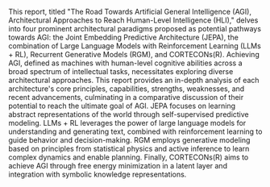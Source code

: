 This report, titled "The Road Towards Artificial General Intelligence (AGI), Architectural Approaches to Reach Human-Level Intelligence (HLI)," delves into four prominent architectural paradigms proposed as potential pathways towards AGI: the Joint Embedding Predictive Architecture (JEPA), the combination of Large Language Models with Reinforcement Learning (LLMs + RL), Recurrent Generative Models (RGM), and CORTECONs(R). Achieving AGI, defined as machines with human-level cognitive abilities across a broad spectrum of intellectual tasks, necessitates exploring diverse architectural approaches. This report provides an in-depth analysis of each architecture's core principles, capabilities, strengths, weaknesses, and recent advancements, culminating in a comparative discussion of their potential to reach the ultimate goal of AGI. JEPA focuses on learning abstract representations of the world through self-supervised predictive modeling. LLMs + RL leverages the power of large language models for understanding and generating text, combined with reinforcement learning to guide behavior and decision-making. RGM employs generative modeling based on principles from statistical physics and active inference to learn complex dynamics and enable planning. Finally, CORTECONs(R) aims to achieve AGI through free energy minimization in a latent layer and integration with symbolic knowledge representations.
